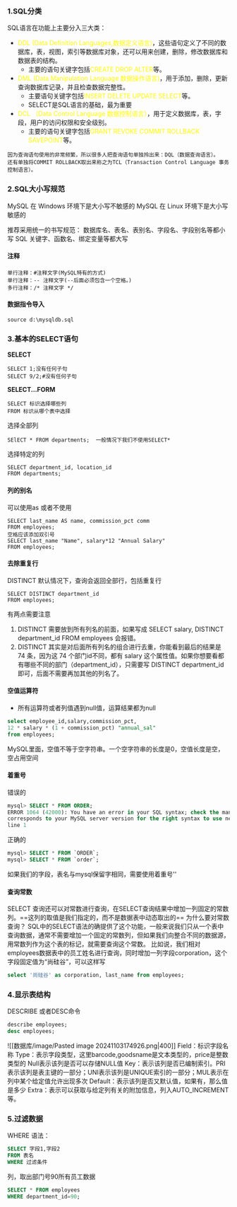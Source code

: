 ### 1.SQL分类

SQL语言在功能上主要分入三大类：
- <font color="yellow">DDL (Data Definition Languages,数据定义语言)</font>，这些语句定义了不同的数据库，表，视图，索引等数据库对象，还可以用来创建，删除，修改数据库和数据表的结构。
  - 主要的语句关键字包括<font color="yellow">CREATE DROP ALTER</font>等。
- <font color="yellow">DML (Data Manipulation Language 数据操作语言)</font>，用于添加，删除，更新查询数据库记录，并且检查数据完整性。
  - 主要语句关键字包括<font color="yellow">INSERT DELETE UPDATE SELECT</font>等。
  - SELECT是SQL语言的基础，最为重要
- <font color="yellow">DCL （Data Control Language 数据控制语言）</font>，用于定义数据库，表，字段，用户的访问权限和安全级别。
  - 主要的语句关键字包括<font color="yellow">GRANT REVOKE COMMIT ROLLBACK SAVEPOINT</font>等。
 ```
 因为查询语句使用的非常频繁，所以很多人把查询语句单独拎出来：DQL（数据查询语言）。
 还有单独将COMMIT ROLLBACK取出来称之为TCL（Transaction Control Language 事务控制语言）。
```
### 2.SQL大小写规范

MySQL 在 Windows 环境下是大小写不敏感的
MySQL 在 Linux 环境下是大小写敏感的

推荐采用统一的书写规范：
数据库名、表名、表别名、字段名、字段别名等都小写
SQL 关键字、函数名、绑定变量等都大写
#### 注释
```
单行注释：#注释文字(MySQL特有的方式)
单行注释：-- 注释文字(--后面必须包含一个空格。)
多行注释：/* 注释文字 */
```
#### 数据指令导入
`source d:\mysqldb.sql`
### 3.基本的SELECT语句
**SELECT**
```
SELECT 1;没有任何子句
SELECT 9/2;#没有任何子句
```
**SELECT...FORM**
```
SELECT 标识选择哪些列
FROM 标识从哪个表中选择
```
选择全部列
```
SElECT * FROM departments;  一般情况下我们不使用SELECT*
```
选择特定的列
```
SELECT department_id, location_id
FROM departments;
```
#### 列的别名
可以使用as 或者不使用
```
SELECT last_name AS name, commission_pct comm
FROM employees;
空格应该添加双引号
SELECT last_name "Name", salary*12 "Annual Salary"
FROM employees;
```
#### 去除重复行
DISTINCT
默认情况下，查询会返回全部行，包括重复行
```
SELECT DISTINCT department_id 
FROM employees;
```
有两点需要注意
1. DISTINCT 需要放到所有列名的前面，如果写成 SELECT salary, DISTINCT department_id
FROM employees 会报错。
2. DISTINCT 其实是对后面所有列名的组合进行去重，你能看到最后的结果是 74 条，因为这 74 个部门id不同，都有 salary 这个属性值。如果你想要看都有哪些不同的部门（department_id），只需要写 DISTINCT department_id 即可，后面不需要再加其他的列名了。
   
#### 空值运算符
- 所有运算符或者列值遇到null值，运算结果都为null
```sql
select employee_id,salary,commission_pct,
12 * salary * (1 + commission_pct) "annual_sal"
from employees;
```
MySQL里面，空值不等于空字符串。一个空字符串的长度是0，空值长度是空，空占用空间
#### 着重号
错误的
```sql
mysql> SELECT * FROM ORDER;
ERROR 1064 (42000): You have an error in your SQL syntax; check the manual that
corresponds to your MySQL server version for the right syntax to use near 'ORDER' at
line 1
```
正确的
```sql
mysql> SELECT * FROM `ORDER`;
mysql> SELECT * FROM `order`;
```
如果我们的字段，表名与mysql保留字相同，需要使用着重号''

#### 查询常数
SELECT 查询还可以对常数进行查询，在SELECT查询结果中增加一列固定的常数列。==这列的取值是我们指定的，而不是数据表中动态取出的==
为什么要对常数查询？
SQL中的SELECT语法的确提供了这个功能，一般来说我们只从一个表中查询数据，通常不需要增加一个固定的常数列，但如果我们向整合不同的数据源，用常数列作为这个表的标记，就需要查询这个常数。
比如说，我们相对employees数据表中的员工姓名进行查询，同时增加一列字段corporation，这个字段固定值为“尚硅谷”，可以这样写
```sql
select '尚硅谷' as corporation, last_name from employees;
```
### 4.显示表结构
DESCRIBE 或者DESC命令
```sql
describe employees;
desc employees;
```
![[数据库/image/Pasted image 20241103174926.png|400]]
Field：标识字段名称
Type：表示字段类型，这里barcode,goodsname是文本类型的，price是整数类型的
Null表示该列是否可以存储NULL值
Key：表示该列是否已编制索引。PRI表示该列是表主键的一部分；UNI表示该列是UNIQUE索引的一部分；MUL表示在列中某个给定值允许出现多次
Default：表示该列是否又默认值，如果有，那么值是多少
Extra：表示可以获取与给定列有关的附加信息，列入AUTO_INCREMENT等。
### 5.过滤数据
WHERE
语法：
```sql
SELECT 字段1,字段2
FROM 表名
WHERE 过滤条件
```
列，取出部门号90所有员工数据
```sql
SELECT * FROM employees
WHERE department_id=90;
```

